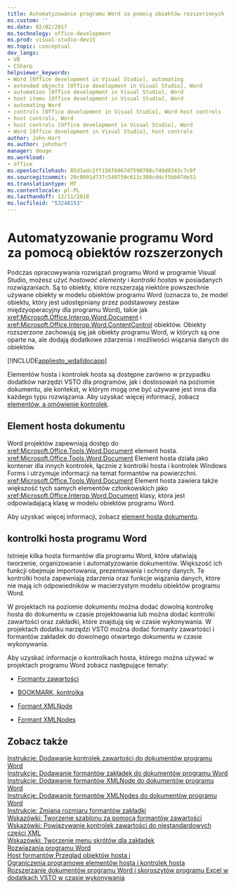 ```yaml
---
title: Automatyzowanie programu Word za pomocą obiektów rozszerzonych
ms.custom: ''
ms.date: 02/02/2017
ms.technology: office-development
ms.prod: visual-studio-dev15
ms.topic: conceptual
dev_langs:
- VB
- CSharp
helpviewer_keywords:
- Word [Office development in Visual Studio], automating
- extended objects [Office development in Visual Studio], Word
- automation [Office development in Visual Studio], Word
- host items [Office development in Visual Studio], Word
- automating Word
- controls [Office development in Visual Studio], Word host controls
- host controls, Word
- host controls [Office development in Visual Studio], Word
- Word [Office development in Visual Studio], host controls
author: John-Hart
ms.author: johnhart
manager: douge
ms.workload:
- office
ms.openlocfilehash: 85d3adc2ff156f6967d7590788c749d0343c7c0f
ms.sourcegitcommit: 20c0991d737c540750c613c380cd4cf5bb07de51
ms.translationtype: MT
ms.contentlocale: pl-PL
ms.lasthandoff: 12/11/2018
ms.locfileid: "53248153"
---
```

# <a name="automate-word-by-using-extended-objects"></a>Automatyzowanie programu Word za pomocą obiektów rozszerzonych
  Podczas opracowywania rozwiązań programu Word w programie Visual Studio, możesz użyć *hostować elementy* i *kontrolki hosta*s w posiadanych rozwiązaniach. Są to obiekty, które rozszerzają niektóre powszechnie używane obiekty w modelu obiektów programu Word (oznacza to, że model obiektu, który jest udostępniany przez podstawowy zestaw międzyoperacyjny dla programu Word), takie jak <xref:Microsoft.Office.Interop.Word.Document> i <xref:Microsoft.Office.Interop.Word.ContentControl> obiektów. Obiekty rozszerzone zachowują się jak obiekty programu Word, w których są one oparte na, ale dodają dodatkowe zdarzenia i możliwości wiązania danych do obiektów.  
  
 [!INCLUDE[appliesto_wdalldocapp](../vsto/includes/appliesto-wdalldocapp-md.md)]  
  
 Elementów hosta i kontrolek hosta są dostępne zarówno w przypadku dodatków narzędzi VSTO dla programów, jak i dostosowań na poziomie dokumentu, ale kontekst, w którym mogą one być używane jest inna dla każdego typu rozwiązania. Aby uzyskać więcej informacji, zobacz [elementów, a omówienie kontrolek](../vsto/host-items-and-host-controls-overview.md).  
  
## <a name="document-host-item"></a>Element hosta dokumentu  
 Word projektów zapewniają dostęp do <xref:Microsoft.Office.Tools.Word.Document> element hosta. <xref:Microsoft.Office.Tools.Word.Document> Element hosta działa jako kontener dla innych kontrolek, łącznie z kontrolki hosta i kontrolek Windows Forms i utrzymuje informacji na temat formantów na powierzchni. <xref:Microsoft.Office.Tools.Word.Document> Element hosta zawiera także większość tych samych elementów członkowskich jako <xref:Microsoft.Office.Interop.Word.Document> klasy, która jest odpowiadającą klasę w modelu obiektów programu Word.  
  
 Aby uzyskać więcej informacji, zobacz [element hosta dokumentu](../vsto/document-host-item.md).  
  
## <a name="word-host-controls"></a>kontrolki hosta programu Word  
 Istnieje kilka hosta formantów dla programu Word, które ułatwiają tworzenie, organizowanie i automatyzowanie dokumentów. Większość ich funkcji obejmuje importowania, prezentowania i ochrony danych. Te kontrolki hosta zapewniają zdarzenia oraz funkcje wiązania danych, które nie mają ich odpowiedników w macierzystym modelu obiektów programu Word.  
  
 W projektach na poziomie dokumentu można dodać dowolną kontrolkę hosta do dokumentu w czasie projektowania lub można dodać kontrolki zawartości oraz zakładki, które znajdują się w czasie wykonywania. W projektach dodatku narzędzi VSTO można dodać formanty zawartości i formantów zakładek do dowolnego otwartego dokumentu w czasie wykonywania.  
  
 Aby uzyskać informacje o kontrolkach hosta, którego można używać w projektach programu Word zobacz następujące tematy:  
  
-   [Formanty zawartości](../vsto/content-controls.md)  
  
-   [BOOKMARK, kontrolka](../vsto/bookmark-control.md)  
  
-   [Formant XMLNode](../vsto/xmlnode-control.md)  
  
-   [Formant XMLNodes](../vsto/xmlnodes-control.md)  
  
## <a name="see-also"></a>Zobacz także  
 [Instrukcje: Dodawanie kontrolek zawartości do dokumentów programu Word](../vsto/how-to-add-content-controls-to-word-documents.md)   
 [Instrukcje: Dodawanie formantów zakładek do dokumentów programu Word](../vsto/how-to-add-bookmark-controls-to-word-documents.md)   
 [Instrukcje: Dodawanie formantów XMLNode do dokumentów programu Word](../vsto/how-to-add-xmlnode-controls-to-word-documents.md)   
 [Instrukcje: Dodawanie formantów XMLNodes do dokumentów programu Word](../vsto/how-to-add-xmlnodes-controls-to-word-documents.md)   
 [Instrukcje: Zmiana rozmiaru formantów zakładki](../vsto/how-to-resize-bookmark-controls.md)   
 [Wskazówki: Tworzenie szablonu za pomocą formantów zawartości](../vsto/walkthrough-creating-a-template-by-using-content-controls.md)   
 [Wskazówki: Powiązywanie kontrolek zawartości do niestandardowych części XML](../vsto/walkthrough-binding-content-controls-to-custom-xml-parts.md)   
 [Wskazówki: Tworzenie menu skrótów dla zakładek](../vsto/walkthrough-creating-shortcut-menus-for-bookmarks.md)   
 [Rozwiązania programu Word](../vsto/word-solutions.md)   
 [Host formantów Przegląd obiektów hosta i](../vsto/host-items-and-host-controls-overview.md)   
 [Ograniczenia programowe elementów hosta i kontrolek hosta](../vsto/programmatic-limitations-of-host-items-and-host-controls.md)   
 [Rozszerzanie dokumentów programu Word i skoroszytów programu Excel w dodatkach VSTO w czasie wykonywania](../vsto/extending-word-documents-and-excel-workbooks-in-vsto-add-ins-at-run-time.md)  
  
  